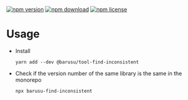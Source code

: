 [![npm version](https://img.shields.io/npm/v/@barusu/tool-find-inconsistent.svg)](https://www.npmjs.com/package/@barusu/tool-find-inconsistent)
[![npm download](https://img.shields.io/npm/dm/@barusu/tool-find-inconsistent.svg)](https://www.npmjs.com/package/@barusu/tool-find-inconsistent)
[![npm license](https://img.shields.io/npm/l/@barusu/tool-find-inconsistent.svg)](https://www.npmjs.com/package/@barusu/tool-find-inconsistent)


# Usage

* Install
  ```shell
  yarn add --dev @barusu/tool-find-inconsistent
  ```

* Check if the version number of the same library is the same in the monorepo
  ```shell
  npx barusu-find-inconsistent
  ```
